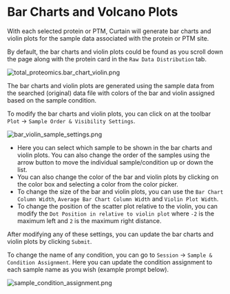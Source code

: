 # Bar Charts and Volcano Plots

With each selected protein or PTM, Curtain will generate bar charts and violin plots for the sample data associated with the protein or PTM site.

By default, the bar charts and violin plots could be found as you scroll down the page along with the protein card in the `Raw Data Distribution` tab.

![total_proteomics.bar_chart_violin.png](total_proteomics.bar_chart_violin.png)

The bar charts and violin plots are generated using the sample data from the searched (original) data file with colors of the bar and violin assigned based on the sample condition.

To modify the bar charts and violin plots, you can click on at the toolbar `Plot` -> `Sample Order & Visibility Settings`.

![bar_violin_sample_settings.png](bar_violin_sample_settings.png)

- Here you can select which sample to be shown in the bar charts and violin plots. You can also change the order of the samples using the arrow button to move the individual sample/condition up or down the list.
- You can also change the color of the bar and violin plots by clicking on the color box and selecting a color from the color picker.
- To change the size of the bar and violin plots, you can use the `Bar Chart Column Width`, `Average Bar Chart Column Width` and `Violin Plot Width`.
- To change the position of the scatter plot relative to the violin, you can modify the `Dot Position in relative to violin plot` where `-2` is the maximum left and `2` is the maximum right distance.

After modifying any of these settings, you can update the bar charts and violin plots by clicking `Submit`.

To change the name of any condition, you can go to `Session` -> `Sample & Condition Assignment`. Here you can update the condition assignment to each sample name as you wish (example prompt below).

![sample_condition_assignment.png](sample_condition_assignment.png)

